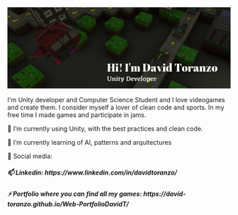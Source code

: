 <img src="DavidHiThere.png" alt="David Toranzo">

<p>
I'm Unity developer and Computer Science Student and I love videogames and create them.
I consider myself a lover of clean code and sports. In my free time I made games and participate in jams.
</p>
<p> 🔭 I’m currently using Unity, with the best practices and clean code. </p>
<p> 🌱 I’m currently learning of AI, patterns and arquitectures</p>
<p> 💬 Social media: 
    <h5>        📫 Linkedin: https://www.linkedin.com/in/davidtoranzo/ </h4>
    <h5>        ⚡ Portfolio where you can find all my games: https://david-toranzo.github.io/Web-PortfolioDavidT/ </h4>
</p>

<!--
**david-toranzo/david-toranzo** is a ✨ _special_ ✨ repository because its `README.md` (this file) appears on your GitHub profile.

Here are some ideas to get you started:

- 🔭 I’m currently working on ...
- 🌱 I’m currently learning ...
- 👯 I’m looking to collaborate on ...
- 🤔 I’m looking for help with ...
- 💬 Ask me about ...
- 📫 How to reach me: ...
- 😄 Pronouns: ...
- ⚡ Fun fact: ...
-->
